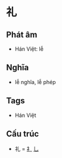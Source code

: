 # 礼

## Phát âm
* Hán Việt: lễ

## Nghĩa
* lễ nghĩa, lễ phép

## Tags
* Hán Việt

## Cấu trúc
* 礼 = [⺭](⺭.md) [乚](乚.md)

<script>window.HANZI_FIELD='礼';</script>